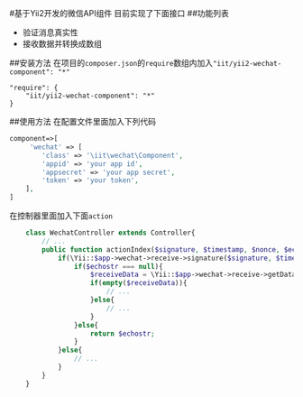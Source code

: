 #基于Yii2开发的微信API组件
目前实现了下面接口
##功能列表

* 验证消息真实性
* 接收数据并转换成数组

##安装方法
在项目的`composer.json`的`require`数组内加入`"iit/yii2-wechat-component": "*"`

    "require": {
        "iit/yii2-wechat-component": "*"
    }

##使用方法
在配置文件里面加入下列代码

```php
component=>[
     'wechat' => [
        'class' => '\iit\wechat\Component',
        'appid' => 'your app id',
        'appsecret' => 'your app secret',
        'token' => 'your token',
    ],
]
```

在控制器里面加入下面`action` 

```php
    class WechatController extends Controller{
        // ...
        public function actionIndex($signature, $timestamp, $nonce, $echostr = null){
            if(\Yii::$app->wechat->receive->signature($signature, $timestamp, $nonce){
                if($echostr === null){
                    $receiveData = \Yii::$app->wechat->receive->getData();
                    if(empty($receiveData)){
                        // ...
                    }else{
                        // ...
                    }
                }else{
                    return $echostr;
                }
            }else{
                // ...
            }
        }
    }
```